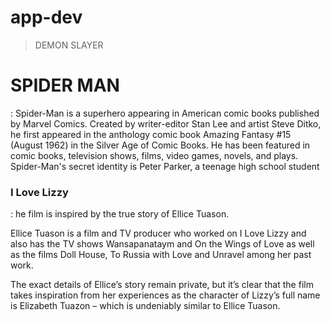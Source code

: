 # app-dev
> DEMON SLAYER

# SPIDER MAN
:  Spider-Man is a superhero appearing in American comic books published by Marvel Comics. Created by writer-editor Stan Lee and artist Steve Ditko, he first appeared in the anthology comic book Amazing Fantasy #15 (August 1962) in the Silver Age of Comic Books. He has been featured in comic books, television shows, films, video games, novels, and plays.
Spider-Man's secret identity is Peter Parker, a teenage high school student 
### I Love Lizzy
: he film is inspired by the true story of Ellice Tuason.

Ellice Tuason is a film and TV producer who worked on I Love Lizzy and also has the TV shows Wansapanataym and On the Wings of Love as well as the films Doll House, To Russia with Love and Unravel among her past work.

The exact details of Ellice’s story remain private, but it’s clear that the film takes inspiration from her experiences as the character of Lizzy’s full name is Elizabeth Tuazon – which is undeniably similar to Ellice Tuason.
